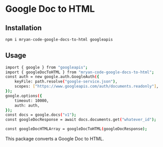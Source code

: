 # Google Doc to HTML

## Installation
```bash
npm i mryan-code-google-docs-to-html googleapis
```

## Usage
```bash
import { google } from "googleapis";
import { googleDocToHTML } from "mryan-code-google-docs-to-html";
const auth = new google.auth.GoogleAuth({
    keyFile: path.resolve("google-service.json"),
    scopes: ["https://www.googleapis.com/auth/documents.readonly"],
});
google.options({
    timeout: 10000,
    auth: auth,
});
const docs = google.docs("v1");
const googleDocResponse = await docs.documents.get("whatever_id");

const googleDocHTMLArray = googleDocToHTML(googleDocResponse);
```

This package converts a Google Doc to HTML.
